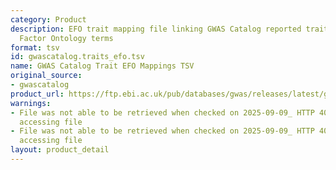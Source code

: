 ```yaml
---
category: Product
description: EFO trait mapping file linking GWAS Catalog reported traits to Experimental
  Factor Ontology terms
format: tsv
id: gwascatalog.traits_efo.tsv
name: GWAS Catalog Trait EFO Mappings TSV
original_source:
- gwascatalog
product_url: https://ftp.ebi.ac.uk/pub/databases/gwas/releases/latest/gwas-catalog-traits-efo.tsv
warnings:
- File was not able to be retrieved when checked on 2025-09-09_ HTTP 404 error when
  accessing file
- File was not able to be retrieved when checked on 2025-09-09_ HTTP 404 error when
  accessing file
layout: product_detail
---
```

